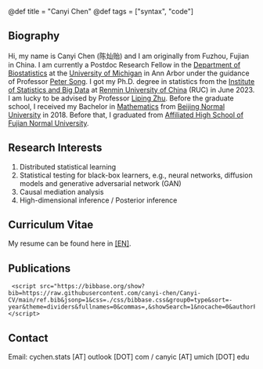 @def title = "Canyi Chen"
@def tags = ["syntax", "code"]






## Biography

Hi, my name is Canyi Chen (陈灿贻) and I am originally from Fuzhou, Fujian in China. I am currently a Postdoc Research Fellow in the [Department of Biostatistics](https://sph.umich.edu/biostat/) at the [University of Michigan](https://umich.edu/) in Ann Arbor under the guidance of Professor [Peter Song](https://sph.umich.edu/faculty-profiles/song-peter.html). I got my Ph.D. degree in statistics from the [Institute of Statistics and Big Data](http://isbd.ruc.edu.cn/English/) at [Renmin University of China](https://www.ruc.edu.cn/en) (RUC) in June 2023. I am lucky to be advised by Professor [Liping Zhu](https://scholar.google.com/citations?user=IRVKAnAAAAAJ&hl=en).  Before the graduate school, I received my Bachelor in [Mathematics](http://math.bnu.edu.cn/) from [Beijing Normal  University](https://english.bnu.edu.cn/) in 2018. Before that, I graduated from [Affiliated High School of Fujian Normal University](https://sdfz.fjnu.edu.cn/).

<!--
I also serve as an anonymous referee for *Statistica Sinica*.
-->

## Research Interests


1. Distributed statistical learning
2. Statistical testing for black-box learners, e.g., neural networks, diffusion models and generative adversarial network (GAN)
3. Causal mediation analysis
4. High-dimensional inference / Posterior inference
<!--
1. Biological aging
2. Modern statistics
3. Survival analysis
4. Precision medicine
5. Subgroup analysis
6. Conformal prediction
7. Nonlinear dependence measure and feature screening
-->

## Curriculum Vitae

My resume can be found here in [[EN]](https://canyi-chen.github.io/Canyi-CV/main.pdf).






<!--

## Contact

chency1997 [at] ruc [dot] edu [dot] cn
-->

## Publications

~~~
 <script src="https://bibbase.org/show?bib=https://raw.githubusercontent.com/canyi-chen/Canyi-CV/main/ref.bib&jsonp=1&css=./css/bibbase.css&group0=type&sort=-year&theme=dividers&fullnames=0&commas=,&showSearch=1&nocache=0&authorFirst=1"></script> 
~~~







<!--
## Honors and Awards

- National Scholarship of China. Renmin University of China. 2022
- Jingdong Special Scholarship (Recommendation). Renmin University of China. 2022
- University Graduate First Class Scholarship. Renmin University of China. 2019 - 2022
- [National Second Prize in National Undergraduate Mathematical Modeling Contest](http://www.mcm.edu.cn/).  Beijing Normal University. 2016
- National Inspirational Scholarship.  Beijing Normal University. 2015 - 2017
-->






## Contact


<!--
Institute of Statistics and Big Data

Renmin University of China
-->

Email: cychen.stats [AT] outlook [DOT] com / canyic [AT] umich [DOT] edu



